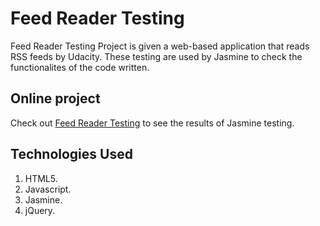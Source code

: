 # Feed Reader Testing

Feed Reader Testing Project is given a web-based application that reads RSS feeds by Udacity. These testing are used by Jasmine to check the functionalites of the code written.

## Online project

Check out [Feed Reader Testing](http://mohammedaziz.tk/Feed-Reader-Testing) to see the results of Jasmine testing.


## Technologies Used

1. HTML5.
2. Javascript.
3. Jasmine.
4. jQuery.